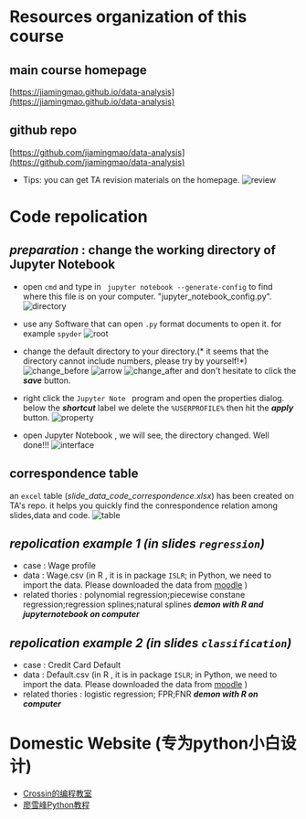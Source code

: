 

# Resources organization of this course
## main course homepage
[https://jiamingmao.github.io/data-analysis](https://jiamingmao.github.io/data-analysis)
## github repo
[https://github.com/jiamingmao/data-analysis](https://github.com/jiamingmao/data-analysis)
- Tips: you can get TA revision materials on the homepage.
![review](Figures/review.png)
# Code repolication
##  _preparation_ : change the working directory of Jupyter Notebook
  - open `cmd` and type in ` jupyter notebook --generate-config` to find where this file is on your computer.  "jupyter_notebook_config.py".
    ![directory](Figures/directory.png)
  - use any Software that can open `.py` format documents to open it. for example `spyder`
    ![root](Figures/root.png)
  - change the default directory to your directory.(* it seems that the directory cannot include numbers, please try by yourself!*)
    ![change_before](Figures/change1.png)
    ![arrow](Figures/arrow.png)
    ![change_after](Figures/change2.png)
    and don't hesitate to click the ***save*** button.
  - right click the `Jupyter Note ` program  and open the  properties dialog. below the ***shortcut*** label we delete the `%USERPROFILE%`  then hit the ***apply*** button.
     ![property](Figures/property.png)

  - open Jupyter Notebook , we will see, the directory changed. Well done!!!
     ![interface](Figures/reopen.png)

##  correspondence table
an `excel` table (*slide_data_code_correspondence.xlsx*) has been created on TA's repo. it helps you  quickly find the conrespondence relation among slides,data and code.
     ![table](Figures/table.png)

##  _repolication example 1 (in slides `regression`)_
- case : Wage profile
- data : Wage.csv (in R , it is in package `ISLR`; in Python, we need to import the data. Please downloaded the data from [moodle](https://l.xmu.edu.cn/login/index.php) )
- related thories : polynomial regression;piecewise constane regression;regression splines;natural splines
 ***demon with R and jupyternotebook on computer***
##  _repolication example 2 (in slides `classification`)_
- case : Credit Card Default
- data : Default.csv (in R , it is in package `ISLR`; in Python, we need to import the data. Please downloaded the data from [moodle](https://l.xmu.edu.cn/login/index.php) )
- related thories : logistic regression; FPR;FNR
 ***demon with R on computer***

# Domestic Website (专为python小白设计)
 - [Crossin的编程教室](https://crossincode.com/home/)
 - [廖雪峰Python教程](https://www.liaoxuefeng.com/)
